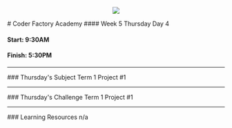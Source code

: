 <p align="center"><img src="https://github.com/coder-factory-academy/cf-guidline-css/blob/master/CFA.png"></p>
# Coder Factory Academy
#### Week 5 Thursday Day 4

#### Start: 9:30AM
#### Finish: 5:30PM
<hr>
### Thursday's Subject
Term 1 Project #1




<hr>
### Thursday's Challenge
Term 1 Project #1


<hr>
### Learning Resources
n/a
